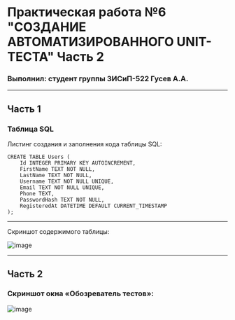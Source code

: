 # Практическая работа №6 "СОЗДАНИЕ АВТОМАТИЗИРОВАННОГО UNIT-ТЕСТА" Часть 2
### Выполнил: студент группы 3ИСиП-522 Гусев А.А.
---
## Часть 1
### Таблица SQL
Листинг создания и заполнения кода таблицы SQL:
````
CREATE TABLE Users (
    Id INTEGER PRIMARY KEY AUTOINCREMENT,
    FirstName TEXT NOT NULL,
    LastName TEXT NOT NULL,
    Username TEXT NOT NULL UNIQUE,
    Email TEXT NOT NULL UNIQUE,
    Phone TEXT,
    PasswordHash TEXT NOT NULL,
    RegisteredAt DATETIME DEFAULT CURRENT_TIMESTAMP
);
````
---
Скриншот содержимого таблицы:

![image](https://github.com/user-attachments/assets/6cbf2595-e86b-4537-8526-15d783eceb39)

---
## Часть 2
### Скриншот окна «Обозреватель тестов»:

![image](https://github.com/user-attachments/assets/3b9d299a-0abc-44f3-ba3f-4fddf25fcc14)


